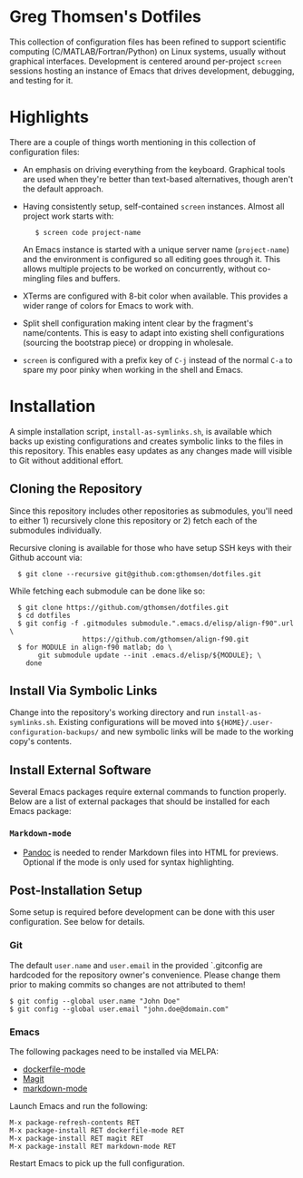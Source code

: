# Greg Thomsen's Dotfiles
This collection of configuration files has been refined to support scientific
computing (C/MATLAB/Fortran/Python) on Linux systems, usually without graphical
interfaces.  Development is centered around per-project `screen` sessions
hosting an instance of Emacs that drives development, debugging, and testing for
it.

# Highlights
There are a couple of things worth mentioning in this collection of
configuration files:

* An emphasis on driving everything from the keyboard.  Graphical tools are used
  when they're better than text-based alternatives, though aren't the default
  approach.

* Having consistently setup, self-contained `screen` instances.  Almost all
  project work starts with:

  ```shell
     $ screen code project-name
  ```

  An Emacs instance is started with a unique server name (`project-name`) and
  the environment is configured so all editing goes through it.  This allows
  multiple projects to be worked on concurrently, without co-mingling files and
  buffers.

* XTerms are configured with 8-bit color when available.  This provides a wider
  range of colors for Emacs to work with.

* Split shell configuration making intent clear by the fragment's name/contents.
  This is easy to adapt into existing shell configurations (sourcing the
  bootstrap piece) or dropping in wholesale.

* `screen` is configured with a prefix key of `C-j` instead of the normal `C-a`
  to spare my poor pinky when working in the shell and Emacs.

# Installation
A simple installation script, `install-as-symlinks.sh`, is available which
backs up existing configurations and creates symbolic links to the files in
this repository.  This enables easy updates as any changes made will visible
to Git without additional effort.

## Cloning the Repository
Since this repository includes other repositories as submodules, you'll need to
either 1) recursively clone this repository or 2) fetch each of the submodules
individually.

Recursive cloning is available for those who have setup SSH keys with their
Github account via:

```shell
  $ git clone --recursive git@github.com:gthomsen/dotfiles.git
```

While fetching each submodule can be done like so:

```shell
  $ git clone https://github.com/gthomsen/dotfiles.git
  $ cd dotfiles
  $ git config -f .gitmodules submodule.".emacs.d/elisp/align-f90".url \
                  https://github.com/gthomsen/align-f90.git
  $ for MODULE in align-f90 matlab; do \
       git submodule update --init .emacs.d/elisp/${MODULE}; \
    done
```

## Install Via Symbolic Links
Change into the repository's working directory and run `install-as-symlinks.sh`.
Existing configurations will be moved into
`${HOME}/.user-configuration-backups/` and new symbolic links will be made to
the working copy's contents.

## Install External Software
Several Emacs packages require external commands to function properly.  Below
are a list of external packages that should be installed for each Emacs package:

### `Markdown-mode`

* [Pandoc](http://pandoc.org/) is needed to render Markdown files into HTML for
  previews.  Optional if the mode is only used for syntax highlighting.

## Post-Installation Setup
Some setup is required before development can be done with this user
configuration.  See below for details.

### Git
The default `user.name` and `user.email` in the provided `.gitconfig are
hardcoded for the repository owner's convenience.  Please change them
prior to making commits so changes are not attributed to them!

``` shell
$ git config --global user.name "John Doe"
$ git config --global user.email "john.doe@domain.com"
```

### Emacs
The following packages need to be installed via MELPA:
- [dockerfile-mode](https://melpa.org/#/dockerfile-mode)
- [Magit](https://melpa.org/#/magit)
- [markdown-mode](https://melpa.org/#/markdown-mode)

Launch Emacs and run the following:

```
M-x package-refresh-contents RET
M-x package-install RET dockerfile-mode RET
M-x package-install RET magit RET
M-x package-install RET markdown-mode RET
```

Restart Emacs to pick up the full configuration.
